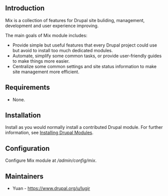 ## Introduction
Mix is a collection of features for Drupal site buliding, management, development and user experience improving.

The main goals of Mix module includes:
- Provide simple but useful features that every Drupal project could use but avoid to install too much dedicated modules.
- Automate, simplify some common tasks, or provide user-friendly guides to make things more easier.
- Centralize some common settings and site status information to make site management more efficient.

## Requirements
- None.

## Installation
Install as you would normally install a contributed Drupal module. For further
information, see
[Installing Drupal Modules](https://www.drupal.org/docs/extending-drupal/installing-drupal-modules).

## Configuration
Configure Mix module at */admin/config/mix*.

## Maintainers
- Yuan - https://www.drupal.org/u/lugir